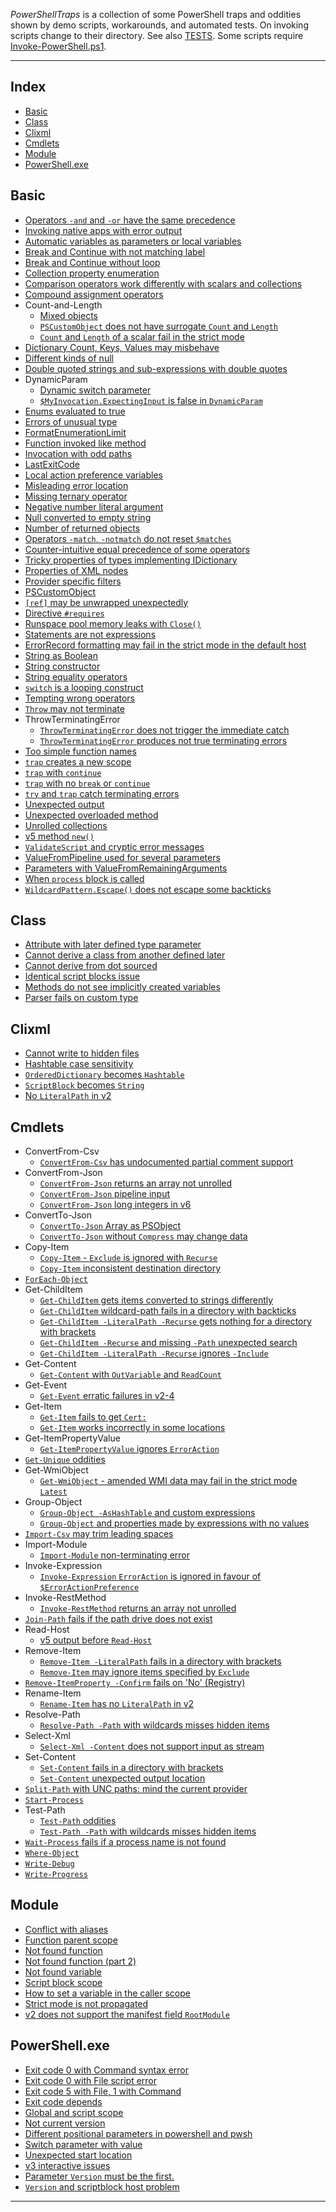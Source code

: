 
[TESTS]: ./TESTS.md
[Invoke-PowerShell.ps1]: https://www.powershellgallery.com/packages/Invoke-PowerShell

*PowerShellTraps* is a collection of some PowerShell traps and oddities shown
by demo scripts, workarounds, and automated tests. On invoking scripts change
to their directory. See also [TESTS]. Some scripts require
[Invoke-PowerShell.ps1].

---

## Index

- [Basic](#basic)
- [Class](#class)
- [Clixml](#clixml)
- [Cmdlets](#cmdlets)
- [Module](#module)
- [PowerShell.exe](#powershellexe)

## Basic

<!--Basic-->
- [Operators `-and` and `-or` have the same precedence](Basic/And-and-or-have-same-precedence)
- [Invoking native apps with error output](Basic/App-with-error-output)
- [Automatic variables as parameters or local variables](Basic/Automatic-variables)
- [Break and Continue with not matching label](Basic/Break-and-Continue-with-not-matching-label)
- [Break and Continue without loop](Basic/Break-and-Continue-without-loop)
- [Collection property enumeration](Basic/Collection-property-enumeration)
- [Comparison operators work differently with scalars and collections](Basic/Comparison-operators-with-collections)
- [Compound assignment operators](Basic/Compound-assignment-operators)
- Count-and-Length
    - [Mixed objects](Basic/Count-and-Length/Mixed-objects)
    - [`PSCustomObject` does not have surrogate `Count` and `Length`](Basic/Count-and-Length/PSCustomObject)
    - [`Count` and `Length` of a scalar fail in the strict mode](Basic/Count-and-Length/Strict-Mode)
- [Dictionary Count, Keys, Values may misbehave](Basic/Dictionary-Count-Keys-Values)
- [Different kinds of null](Basic/Different-kinds-of-null)
- [Double quoted strings and sub-expressions with double quotes](Basic/Double-quoted-string)
- DynamicParam
    - [Dynamic switch parameter](Basic/DynamicParam/Dynamic-switch-parameter)
    - [`$MyInvocation.ExpectingInput` is false in `DynamicParam`](Basic/DynamicParam/ExpectingInput-is-false)
- [Enums evaluated to true](Basic/Enums-evaluated-to-true)
- [Errors of unusual type](Basic/Errors-of-unusual-type)
- [FormatEnumerationLimit](Basic/FormatEnumerationLimit)
- [Function invoked like method](Basic/Function-invoked-like-method)
- [Invocation with odd paths](Basic/Invocation-with-odd-paths)
- [LastExitCode](Basic/LastExitCode)
- [Local action preference variables](Basic/Local-ActionPreference)
- [Misleading error location](Basic/Misleading-error-location)
- [Missing ternary operator](Basic/Missing-ternary-operator)
- [Negative number literal argument](Basic/Negative-number-literal-argument)
- [Null converted to empty string](Basic/Null-converted-to-empty-string)
- [Number of returned objects](Basic/Number-of-returned-objects)
- [Operators `-match`, `-notmatch` do not reset `$matches`](Basic/Operators-match-notmatch-and-matches)
- [Counter-intuitive equal precedence of some operators](Basic/Operators-with-equal-precedence)
- [Tricky properties of types implementing IDictionary](Basic/Properties-of-IDictionary)
- [Properties of XML nodes](Basic/Properties-of-XmlNode)
- [Provider specific filters](Basic/Provider-specific-Filter)
- [PSCustomObject](Basic/PSCustomObject)
- [`[ref]` may be unwrapped unexpectedly](Basic/PSReference)
- [Directive `#requires`](Basic/Requires)
- [Runspace pool memory leaks with `Close()`](Basic/RunspacePool)
- [Statements are not expressions](Basic/Statements-are-not-expressions)
- [ErrorRecord formatting may fail in the strict mode in the default host](Basic/Strict-mode-ErrorRecord-formatting)
- [String as Boolean](Basic/String-as-Boolean)
- [String constructor](Basic/String-constructor)
- [String equality operators](Basic/String-equality-operators)
- [`switch` is a looping construct](Basic/Switch-is-a-looping-construct)
- [Tempting wrong operators](Basic/Tempting-wrong-operators)
- [`Throw` may not terminate](Basic/Throw-may-not-terminate)
- ThrowTerminatingError
    - [`ThrowTerminatingError` does not trigger the immediate catch](Basic/ThrowTerminatingError/Catch-is-not-called)
    - [`ThrowTerminatingError` produces not true terminating errors](Basic/ThrowTerminatingError/Not-true-terminating)
- [Too simple function names](Basic/Too-simple-function-names)
- [`trap` creates a new scope](Basic/Trap-creates-a-new-scope)
- [`trap` with `continue`](Basic/Trap-with-continue)
- [`trap` with no `break` or `continue`](Basic/Trap-with-no-break-or-continue)
- [`try` and `trap` catch terminating errors](Basic/Try-and-trap-catch-terminating-errors)
- [Unexpected output](Basic/Unexpected-output)
- [Unexpected overloaded method](Basic/Unexpected-overloaded-method)
- [Unrolled collections](Basic/Unrolled-collections)
- [v5 method `new()`](Basic/v5-Method-New)
- [`ValidateScript` and cryptic error messages](Basic/ValidateScript-attribute)
- [ValueFromPipeline used for several parameters](Basic/ValueFromPipeline)
- [Parameters with ValueFromRemainingArguments](Basic/ValueFromRemainingArguments)
- [When `process` block is called](Basic/When-Process-block-is-called)
- [`WildcardPattern.Escape()` does not escape some backticks](Basic/WildcardPattern)
<!--Basic-->

## Class

<!--Class-->
- [Attribute with later defined type parameter](Class/Attribute-with-later-defined-type-parameter)
- [Cannot derive a class from another defined later](Class/Cannot-derive-from-defined-later)
- [Cannot derive from dot sourced](Class/Cannot-derive-from-dot-sourced)
- [Identical script blocks issue](Class/Identical-scriptblocks-issue)
- [Methods do not see implicitly created variables](Class/Method-cannot-see-created-variable)
- [Parser fails on custom type](Class/Parser-fails-on-custom-type)
<!--Class-->

## Clixml

<!--Clixml-->
- [Cannot write to hidden files](Clixml/Cannot-write-to-hidden-files)
- [Hashtable case sensitivity](Clixml/Hashtable-case-sensitivity)
- [`OrderedDictionary` becomes `Hashtable`](Clixml/OrderedDictionary-becomes-Hashtable)
- [`ScriptBlock` becomes `String`](Clixml/ScriptBlock-becomes-String)
- [No `LiteralPath` in v2](Clixml/v2-no-LiteralPath)
<!--Clixml-->

## Cmdlets

<!--Cmdlets-->
- ConvertFrom-Csv
    - [`ConvertFrom-Csv` has undocumented partial comment support](Cmdlets/ConvertFrom-Csv/Partial-comment-support)
- ConvertFrom-Json
    - [`ConvertFrom-Json` returns an array not unrolled](Cmdlets/ConvertFrom-Json/Not-unrolled-result)
    - [`ConvertFrom-Json` pipeline input](Cmdlets/ConvertFrom-Json/Piping-content)
    - [`ConvertFrom-Json` long integers in v6](Cmdlets/ConvertFrom-Json/v6-long-integers)
- ConvertTo-Json
    - [`ConvertTo-Json` Array as PSObject](Cmdlets/ConvertTo-Json/Array-as-PSObject)
    - [`ConvertTo-Json` without `Compress` may change data](Cmdlets/ConvertTo-Json/v3-Without-Compress)
- Copy-Item
    - [`Copy-Item` - `Exclude` is ignored with `Recurse`](Cmdlets/Copy-Item/Exclude-and-Recurse)
    - [`Copy-Item` inconsistent destination directory](Cmdlets/Copy-Item/Inconsistent-destination)
- [`ForEach-Object`](Cmdlets/ForEach-Object)
- Get-ChildItem
    - [`Get-ChildItem` gets items converted to strings differently](Cmdlets/Get-ChildItem/Different-FileInfo-ToString)
    - [`Get-ChildItem` wildcard-path fails in a directory with backticks](Cmdlets/Get-ChildItem/Directory-with-backticks)
    - [`Get-ChildItem -LiteralPath -Recurse` gets nothing for a directory with brackets](Cmdlets/Get-ChildItem/Directory-with-brackets)
    - [`Get-ChildItem -Recurse` and missing `-Path` unexpected search](Cmdlets/Get-ChildItem/Missing-path-and-Recurse)
    - [`Get-ChildItem -LiteralPath -Recurse` ignores `-Include`](Cmdlets/Get-ChildItem/v5-LiteralPath-Recurse-ignores-Include)
- Get-Content
    - [`Get-Content` with `OutVariable` and `ReadCount`](Cmdlets/Get-Content/OutVariable-and-ReadCount)
- Get-Event
    - [`Get-Event` erratic failures in v2-4](Cmdlets/Get-Event/v2-4-Erratic-failure)
- Get-Item
    - [`Get-Item` fails to get `Cert:`](Cmdlets/Get-Item/Certificate-provider)
    - [`Get-Item` works incorrectly in some locations](Cmdlets/Get-Item/Directory-with-brackets)
- Get-ItemPropertyValue
    - [`Get-ItemPropertyValue` ignores `ErrorAction`](Cmdlets/Get-ItemPropertyValue/ErrorAction-ignored)
- [`Get-Unique` oddities](Cmdlets/Get-Unique)
- Get-WmiObject
    - [`Get-WmiObject` - amended WMI data may fail in the strict mode `Latest`](Cmdlets/Get-WmiObject/Strict-mode-Latest)
- Group-Object
    - [`Group-Object -AsHashTable` and custom expressions](Cmdlets/Group-Object/AsHashTable)
    - [`Group-Object` and properties made by expressions with no values](Cmdlets/Group-Object/Expression-with-no-value)
- [`Import-Csv` may trim leading spaces](Cmdlets/Import-Csv)
- Import-Module
    - [`Import-Module` non-terminating error](Cmdlets/Import-Module/Non-terminating-error)
- Invoke-Expression
    - [`Invoke-Expression` `ErrorAction` is ignored in favour of `$ErrorActionPreference`](Cmdlets/Invoke-Expression/ErrorAction)
- Invoke-RestMethod
    - [`Invoke-RestMethod` returns an array not unrolled](Cmdlets/Invoke-RestMethod/Not-unrolled-result)
- [`Join-Path` fails if the path drive does not exist](Cmdlets/Join-Path)
- Read-Host
    - [v5 output before `Read-Host`](Cmdlets/Read-Host/v5-Output-before-Read-Host)
- Remove-Item
    - [`Remove-Item -LiteralPath` fails in a directory with brackets](Cmdlets/Remove-Item/Directory-with-brackets)
    - [`Remove-Item` may ignore items specified by `Exclude`](Cmdlets/Remove-Item/Exclude-may-be-ignored)
- [`Remove-ItemProperty -Confirm` fails on 'No' (Registry)](Cmdlets/Remove-ItemProperty)
- Rename-Item
    - [`Rename-Item` has no `LiteralPath` in v2](Cmdlets/Rename-Item/v2-no-LiteralPath)
- Resolve-Path
    - [`Resolve-Path -Path` with wildcards misses hidden items](Cmdlets/Resolve-Path/Wildcards-miss-hidden-items)
- Select-Xml
    - [`Select-Xml -Content` does not support input as stream](Cmdlets/Select-Xml/Content-as-stream)
- Set-Content
    - [`Set-Content` fails in a directory with brackets](Cmdlets/Set-Content/Directory-with-brackets)
    - [`Set-Content` unexpected output location](Cmdlets/Set-Content/Unexpected-output-location)
- [`Split-Path` with UNC paths: mind the current provider](Cmdlets/Split-Path)
- [`Start-Process`](Cmdlets/Start-Process)
- Test-Path
    - [`Test-Path` oddities](Cmdlets/Test-Path/Incorrect-in-odd-location)
    - [`Test-Path -Path` with wildcards misses hidden items](Cmdlets/Test-Path/Wildcards-miss-hidden-items)
- [`Wait-Process` fails if a process name is not found](Cmdlets/Wait-Process)
- [`Where-Object`](Cmdlets/Where-Object)
- [`Write-Debug`](Cmdlets/Write-Debug)
- [`Write-Progress`](Cmdlets/Write-Progress)
<!--Cmdlets-->

## Module

<!--Module-->
- [Conflict with aliases](Module/Conflict-with-aliases)
- [Function parent scope](Module/Function-parent-scope)
- [Not found function](Module/Not-found-function)
- [Not found function (part 2)](Module/Not-found-function-2)
- [Not found variable](Module/Not-found-variable)
- [Script block scope](Module/Script-block-scope)
- [How to set a variable in the caller scope](Module/Set-variable-in-caller-scope)
- [Strict mode is not propagated](Module/Strict-mode-is-not-propagated)
- [v2 does not support the manifest field `RootModule`](Module/v2-Manifest-RootModule-is-not-supported)
<!--Module-->

## PowerShell.exe

<!--PowerShell.exe-->
- [Exit code 0 with Command syntax error](PowerShell.exe/Exit-code-0-with-Command-syntax-error)
- [Exit code 0 with File script error](PowerShell.exe/Exit-code-0-with-File-script-error)
- [Exit code 5 with File, 1 with Command](PowerShell.exe/Exit-code-5-with-File-1-with-Command)
- [Exit code depends](PowerShell.exe/Exit-code-depends)
- [Global and script scope](PowerShell.exe/Global-and-script-scope)
- [Not current version](PowerShell.exe/Not-current-version)
- [Different positional parameters in powershell and pwsh](PowerShell.exe/Positional-Command-File)
- [Switch parameter with value](PowerShell.exe/Switch-parameter-with-value)
- [Unexpected start location](PowerShell.exe/Unexpected-start-location)
- [v3 interactive issues](PowerShell.exe/v3-Interactive-issues)
- [Parameter `Version` must be the first.](PowerShell.exe/Version-parameter)
- [`Version` and scriptblock host problem](PowerShell.exe/Version-scriptblock-host-problem)
<!--PowerShell.exe-->

---
